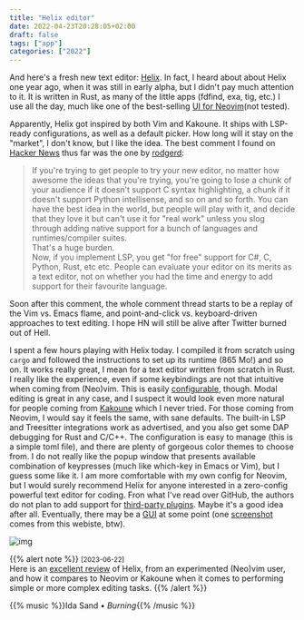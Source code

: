 ```yaml
---
title: "Helix editor"
date: 2022-04-23T20:28:05+02:00
draft: false
tags: ["app"]
categories: ["2022"]
---
```


And here's a fresh new text editor: [Helix]. In fact, I heard about about Helix one year ago, when it was still in early alpha, but I didn't pay much attention to it. It is written in Rust, as many of the little apps (fdfind, exa, tig, etc.) I use all the day, much like one of the best-selling [UI for Neovim](not tested).

Apparently, Helix got inspired by both Vim and Kakoune. It ships with LSP-ready configurations, as well as a default picker. How long will it stay on the "market", I don't know, but I like the idea. The best comment I found on [Hacker News](HN) thus far was the one by [rodgerd]:

> If you're trying to get people to try your new editor, no matter how awesome the ideas that you're trying, you're going to lose a chunk of your audience if it doesn't support C syntax highlighting, a chunk if it doesn't support Python intellisense, and so on and so forth. You can have the best idea in the world, but people will play with it, and decide that they love it but can't use it for "real work" unless you slog through adding native support for a bunch of languages and runtimes/compiler suites.<br>
> That's a huge burden.<br>
> Now, if you implement LSP, you get "for free" support for C#, C, Python, Rust, etc etc. People can evaluate your editor on its merits as a text editor, not on whether you had the time and energy to add support for their favourite language.<br>

Soon after this comment, the whole comment thread starts to be a replay of the Vim vs. Emacs flame, and point-and-click vs. keyboard-driven approaches to text editing. I hope HN will still be alive after Twitter burned out of Hell.

I spent a few hours playing with Helix today. I compiled it from scratch using `cargo` and followed the instructions to set up its runtime (865 Mo!) and so on. It works really great, I mean for a text editor written from scratch in Rust. I really like the experience, even if some keybindings are not that intuitive when coming from (Neo)vim. This is easily [configurable](https://raw.githubusercontent.com/LGUG2Z/helix-vim/master/config.toml), though. Modal editing is great in any case, and I suspect it would look even more natural for people coming from [Kakoune](https://kakoune.org/) which I never tried. For those coming from Neovim, I would say it feels the same, with sane defaults. The built-in LSP and Treesitter integrations work as advertised, and you also get some DAP debugging for Rust and C/C++. The configuration is easy to manage (this is a simple toml file), and there are plenty of gorgeous color themes to choose from. I do not really like the popup window that presents available combination of keypresses (much like which-key in Emacs or Vim), but I guess some like it. I am more comfortable with my own config for Neovim, but I would surely recommend Helix for anyone interested in a zero-config powerful text editor for coding. Fron what I've read over GitHub, the authors do not plan to add support for [third-party plugins](https://github.com/helix-editor/helix/discussions/3806). Maybe it's a good idea after all. Eventually, there may be a [GUI](https://github.com/helix-editor/helix/issues/39) at some point (one [screenshot](https://github.com/helix-editor/helix/issues/39#issuecomment-868931992) comes from this webiste, btw).

![img](/img/2022-11-09-21-24-33.png)

{{% alert note %}}
<small>[2023-06-22]</small><br>
Here is an [excellent review](https://phaazon.net/blog/more-hindsight-vim-helix-kakoune) of Helix, from an experimented (Neo)vim user, and how it compares to Neovim or Kakoune when it comes to performing simple or more complex editing tasks.
{{% /alert %}}

{{% music %}}Ida Sand • _Burning_{{% /music %}}

[helix]: https://helix-editor.com/
[ui for neovim]: https://neovide.dev/
[hacker news]: https://news.ycombinator.com/item?id=27358479
[rodgerd]: https://news.ycombinator.com/user?id=rodgerd
